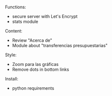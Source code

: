 Functions:

- secure server with Let's Encrypt
- stats module

Content:

- Review "Acerca de"
- Module about "transferencias presupuestarias"

Style:

- Zoom para las gráficas
- Remove dots in bottom links

Install:

- python requirements
